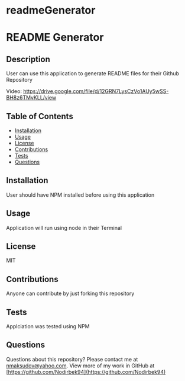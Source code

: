 # readmeGenerator
# README Generator

## Description
User can use this application to generate README files for their Github Repository

Video: https://drive.google.com/file/d/12GRN7LysCzVo1AUy5wSS-BH8z6TMvKLL/view


## Table of Contents
* [Installation](#installation)
* [Usage](#usage)
* [License](#license)
* [Contributions](#contributions)
* [Tests](#tests)
* [Questions](#questions)

## Installation
User should have NPM installed before using this application


## Usage
Application will run using node in their Terminal


## License
MIT


## Contributions
Anyone can contribute by just forking this repository


## Tests
Applciation was tested using NPM


## Questions
Questions about this repository? Please contact me at [nmaksudov@yahoo.com](mailto:nmaksudov@yahoo.com). View more of my work in GitHub at [https://github.com/Nodirbek94](https://github.com/Nodirbek94) 


